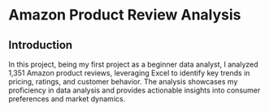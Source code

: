 # Amazon Product Review Analysis
## Introduction
In this project, being my first project as a beginner data analyst, I analyzed 1,351 Amazon product reviews, leveraging Excel to identify key trends in pricing, ratings, and customer behavior. The analysis showcases my proficiency in data analysis and provides actionable insights into consumer preferences and market dynamics.
